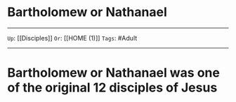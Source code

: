 # Bartholomew or Nathanael

---

`Up`: [[Disciples]] `Or`: [[HOME (1)]] `Tags`: #Adult

---

# Bartholomew or Nathanael was one of the original 12 disciples of Jesus